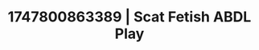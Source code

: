 ---
categories:
- Fantasy surrender
- Whispered desires
- Deep intimacy
- Virtual reality
- Lesbian
image: /assets/images/1747800863389.jpg
layout: post
seo:
  description: Featured content with sensual ABDL Play, Scat Fetish. HD images available.
  keywords: ABDL Play, Scat Fetish
  og_image: /assets/images/1747800863389.jpg
  schema_type: VisualArtwork
tags:
- '#1747800863389'
- ABDL Play
- Scat Fetish
title: 1747800863389 | Scat Fetish ABDL Play
---